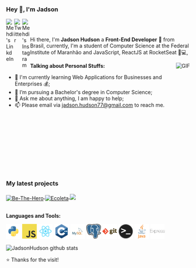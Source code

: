 ### Hey 👋, I'm Jadson

<a href="https://www.linkedin.com/">
  <img align="left" alt="Mehdi's LinkdeIn" width="22px" src="https://cdn.jsdelivr.net/npm/simple-icons@v3/icons/linkedin.svg" />
</a>
<a href="https://twitter.com/jadson__hudson">
  <img align="left" alt="Twitter" width="22px" src="https://cdn.jsdelivr.net/npm/simple-icons@v3/icons/twitter.svg" />
</a>
<a href="https://www.instagram.com/jadsonhudson/">
  <img align="left" alt="Mehdi's Instagram" width="22px" src="https://cdn.jsdelivr.net/npm/simple-icons@v3/icons/instagram.svg" />
</a>

<br />
<br />


Hi there, I'm **Jadson Hudson** a **Front-End Developer** 🚀 from Brasil, currently, I'm a student of Computer Science at the Federal Institute of Maranhão and JavaScript, ReactJS at RocketSeat  📱💻,

  <img align="right" alt="GIF" src="https://i.pinimg.com/originals/e4/26/70/e426702edf874b181aced1e2fa5c6cde.gif" />

**Talking about Personal Stuffs:**

- 🌱 I'm currently learning Web Applications for Businesses and Enterprises 💰; 
- 💼 I’m pursuing a Bachelor's degree in Computer Science;
- 💬 Ask me about anything, I am happy to help;
- 📫 Please email via jadson.hudson77@gmail.com to reach me.

<br />
<br />
<br />
<br />
<br />
<br />
<br />
<br />
<br />

### My latest projects

<a href="https://github.com/JadsonHudson/Be-The-Hero">
  <img align="middle" src="https://github-readme-stats.vercel.app/api/pin/?username=JadsonHudson&repo=Be-The-Hero" alt="Be-The-Hero" />
</a>
<a href="https://github.com/JadsonHudson/Ecoleta">
  <img align="middle" src="https://github-readme-stats.vercel.app/api/pin/?username=JadsonHudson&repo=Ecoleta" alt="Ecoleta" />
</a>

<a href="https://github.com/JadsonHudson">
  <img align="center" src="https://github-readme-stats.vercel.app/api/top-langs/?username=JadsonHudson&show_icons=true&hide_border=true&hide=glsl,python" />
</a>

<br />
<br />

**Languages and Tools:**  

<code><img height="40" src="https://raw.githubusercontent.com/github/explore/80688e429a7d4ef2fca1e82350fe8e3517d3494d/topics/python/python.png"></code>
<code><img height="40" src="https://raw.githubusercontent.com/github/explore/80688e429a7d4ef2fca1e82350fe8e3517d3494d/topics/javascript/javascript.png"></code>
<code><img height="40" src="https://raw.githubusercontent.com/github/explore/80688e429a7d4ef2fca1e82350fe8e3517d3494d/topics/react/react.png"></code>
<code><img height="40" src="https://raw.githubusercontent.com/github/explore/80688e429a7d4ef2fca1e82350fe8e3517d3494d/topics/cpp/cpp.png"></code>
<code><img height="40" src="https://raw.githubusercontent.com/github/explore/80688e429a7d4ef2fca1e82350fe8e3517d3494d/topics/mysql/mysql.png"></code>
<code><img height="40" src="https://raw.githubusercontent.com/github/explore/80688e429a7d4ef2fca1e82350fe8e3517d3494d/topics/postgresql/postgresql.png"></code>
<code><img height="40" src="https://raw.githubusercontent.com/github/explore/80688e429a7d4ef2fca1e82350fe8e3517d3494d/topics/git/git.png"></code>
<code><img height="40" src="https://raw.githubusercontent.com/github/explore/80688e429a7d4ef2fca1e82350fe8e3517d3494d/topics/terminal/terminal.png"></code>
<code><img height="40" src="https://raw.githubusercontent.com/github/explore/80688e429a7d4ef2fca1e82350fe8e3517d3494d/topics/java/java.png"></code>
<code><img height="40" src="https://raw.githubusercontent.com/github/explore/80688e429a7d4ef2fca1e82350fe8e3517d3494d/topics/express/express.png"></code>

![JadsonHudson github stats](https://github-readme-stats.vercel.app/api?username=JadsonHudson&show_icons=true&hide_border=true)

⭐️ Thanks for the visit!
